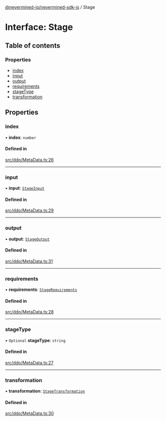 [@nevermined-io/nevermined-sdk-js](../code-reference.md) / Stage

# Interface: Stage

## Table of contents

### Properties

- [index](Stage.md#index)
- [input](Stage.md#input)
- [output](Stage.md#output)
- [requirements](Stage.md#requirements)
- [stageType](Stage.md#stagetype)
- [transformation](Stage.md#transformation)

## Properties

### index

• **index**: `number`

#### Defined in

[src/ddo/MetaData.ts:26](https://github.com/nevermined-io/sdk-js/blob/2dcaeeb/src/ddo/MetaData.ts#L26)

___

### input

• **input**: [`StageInput`](StageInput.md)

#### Defined in

[src/ddo/MetaData.ts:29](https://github.com/nevermined-io/sdk-js/blob/2dcaeeb/src/ddo/MetaData.ts#L29)

___

### output

• **output**: [`StageOutput`](StageOutput.md)

#### Defined in

[src/ddo/MetaData.ts:31](https://github.com/nevermined-io/sdk-js/blob/2dcaeeb/src/ddo/MetaData.ts#L31)

___

### requirements

• **requirements**: [`StageRequirements`](StageRequirements.md)

#### Defined in

[src/ddo/MetaData.ts:28](https://github.com/nevermined-io/sdk-js/blob/2dcaeeb/src/ddo/MetaData.ts#L28)

___

### stageType

• `Optional` **stageType**: `string`

#### Defined in

[src/ddo/MetaData.ts:27](https://github.com/nevermined-io/sdk-js/blob/2dcaeeb/src/ddo/MetaData.ts#L27)

___

### transformation

• **transformation**: [`StageTransformation`](StageTransformation.md)

#### Defined in

[src/ddo/MetaData.ts:30](https://github.com/nevermined-io/sdk-js/blob/2dcaeeb/src/ddo/MetaData.ts#L30)

